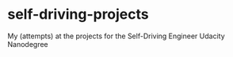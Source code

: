 # self-driving-projects
My (attempts) at the projects for the Self-Driving Engineer Udacity Nanodegree
